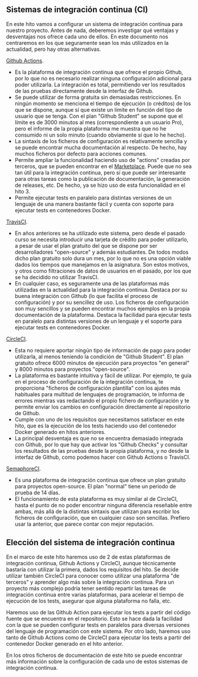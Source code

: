 ## Sistemas de integración continua (CI) 

En este hito vamos a configurar un sistema de integración continua para nuestro proyecto. Antes de nada, deberemos investigar qué ventajas y desventajas nos ofrece cada uno de ellos. En este documento nos centraremos en los que seguramente sean los más utilizados en la actualidad, pero hay otras alternativas.

[Github Actions](https://github.com/features/actions).  
- Es la plataforma de integración continua que ofrece el propio Github, por lo que no es necesario realizar ninguna configuración adicional para poder utilizarla. La integración es total, permitiendo ver los resultados de las pruebas directamente desde la interfaz de Github.
- Se puede utilizar de forma gratuita sin demasiadas restricciones. En ningún momento se menciona el tiempo de ejecución (o créditos) de los que se dispone, aunque sí que existe un límite en función del tipo de usuario que se tenga. Con el plan "Github Student" se supone que el límite es de 3000 minutos al mes (correspondiente a un usuario Pro), pero el informe de la propia plataforma me muestra que no he consumido ni un solo minuto (cuando obviamente sí que lo he hecho). 
- La sintaxis de los ficheros de configuración es relativamente sencilla y se puede encontrar mucha documentación al respecto. De hecho, hay muchos ficheros por defecto para acciones comunes.
- Permite ampliar la funcionalidad haciendo uso de "actions" creadas por terceros, que se pueden encontrar en el [Marketplace](https://github.com/marketplace?type=actions). Puede que no sea tan útil para la integración continua, pero sí que puede ser interesante para otras tareas como la publicación de documentación, la generación de releases, etc. De hecho, ya se hizo uso de esta funcionalidad en el hito 3.
- Permite ejecutar tests en paralelo para distintas versiones de un lenguaje de una manera bastante fácil y cuenta con soporte para ejecutar tests en contenedores Docker.

[TravisCI](https://travis-ci.org/). 
- En años anteriores se ha utilizado este sistema, pero desde el pasado curso se necesita introducir una tarjeta de crédito para poder utilizarlo, a pesar de usar el plan gratuito del que se dispone por ser desarrolladores "open-source" y además estudiantes. De todos modos dicho plan gratuito solo dura un mes, por lo que no es una opción viable dados los tiempos que manejamos en la asignatura. Son estos motivos, y otros como filtraciones de datos de usuarios en el pasado, por los que se ha decidido no utilizar TravisCI.
- En cualquier caso, es seguramente una de las plataformas más utilizadas en la actualidad para la integración continua. Destaca por su buena integración con Github (lo que facilita el proceso de configuración) y por su sencillez de uso. Los ficheros de configuración son muy sencillos y se pueden encontrar muchos ejemplos en la propia documentación de la plataforma. Destaca la facilidad para ejecutar tests en paralelo para distintas versiones de un lenguaje y el soporte para ejecutar tests en contenedores Docker.

[CircleCI](https://circleci.com/). 
- Esta no requiere aportar ningún tipo de información de pago para poder utilizarla, al menos teniendo la condición de "Github Student". El plan gratuito ofrece 6000 minutos de ejecución para proyectos "en general" y 8000 minutos para proyectos "open-source". 
- La plataforma es bastante intuitiva y fácil de utilizar. Por ejemplo, te guía en el proceso de configuración de la integración continua, te proporciona "ficheros de configuración plantilla" con los ajutes más habituales para multitud de lenguajes de programación, te informa de errores mientras vas redactando el propio fichero de configuración y te permite enviar los cambios en configuración directamente al repositorio de Github.
- Cumple con uno de los requisitos que necesitamos satisfacer en este hito, que es la ejecución de los tests haciendo uso del contenedor Docker generado en hitos anteriores. 
- La principal desventaja es que no se encuentra demasiado integrada con Github, por lo que hay que activar los "Github Checks" y consultar los resultados de las pruebas desde la propia plataforma, y no desde la interfaz de Github, como podemos hacer con Github Actions o TravisCI.

[SemaphoreCI](https://semaphoreci.com/). 
- Es una plataforma de integración continua que ofrece un plan gratuito para proyectos open-source. El plan "normal" tiene un periodo de prueba de 14 días.
- El funcionamiento de esta plataforma es muy similar al de CircleCI, hasta el punto de no poder encontrar ninguna diferencia reseñable entre ambas, más allá de la distintas sintaxis que utilizan para escribir los ficheros de configuración, que en cualquier caso son sencillas. Prefiero usar la anterior, que parece contar con mejor reputación.

## Elección del sistema de integración continua

En el marco de este hito haremos uso de 2 de estas plataformas de integración continua, Github Actions y CircleCI, aunque técnicamente bastaría con utilizar la primera, dados los requisitos del hito. Se decide utilizar también CircleCI para conocer como utilizar una plataforma "de terceros" y aprender algo más sobre la integración continua. Para un proyecto más complejo podría tener sentido repartir las tareas de integración continua entre varias plataformas, para acelerar el tiempo de ejecución de los tests, asegurar que alguna plataforma no falla, etc.

Haremos uso de las Github Action para ejecutar los tests a partir del código fuente que se encuentra en el repositorio. Esto se hace dada la facilidad con la que se pueden configurar tests en paralelos para diversas versiones del lenguaje de programación con este sistema. Por otro lado, haremos uso tanto de Github Actions como de CircleCI para ejecutar los tests a partir del contenedor Docker generado en el hito anterior. 

En los otros ficheros de documentación de este hito se puede encontrar más información sobre la configuración de cada uno de estos sistemas de integración continua.
